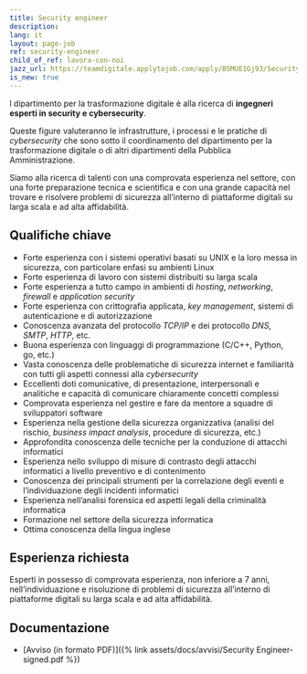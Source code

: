 ```yaml
---
title: Security engineer
description:
lang: it
layout: page-job
ref: security-engineer
child_of_ref: lavora-con-noi
jazz_url: https://teamdigitale.applytojob.com/apply/B5MUE1Gj93/Security-Engineer.html
is_new: true
---
```


l dipartimento per la trasformazione digitale è alla ricerca di
**ingegneri esperti in security e cybersecurity**.

Queste figure valuteranno le infrastrutture, i processi e le pratiche di
*cybersecurity* che sono sotto il coordinamento del dipartimento per la
trasformazione digitale o di altri dipartimenti della Pubblica
Amministrazione.

Siamo alla ricerca di talenti con una comprovata esperienza nel settore,
con una forte preparazione tecnica e scientifica e con una grande
capacità nel trovare e risolvere problemi di sicurezza all’interno di
piattaforme digitali su larga scala e ad alta affidabilità.

## Qualifiche chiave

-   Forte esperienza con i sistemi operativi basati su UNIX e la loro
    messa in sicurezza, con particolare enfasi su ambienti Linux
-   Forte esperienza di lavoro con sistemi distribuiti su larga scala
-   Forte esperienza a tutto campo in ambienti di *hosting*,
    *networking*, *firewall* e *application security*
-   Forte esperienza con crittografia applicata, *key management*,
    sistemi di autenticazione e di autorizzazione
-   Conoscenza avanzata del protocollo *TCP/IP* e dei protocollo *DNS*,
    *SMTP*, *HTTP*, etc.
-   Buona esperienza con linguaggi di programmazione (C/C++, Python, go,
    etc.)
-   Vasta conoscenza delle problematiche di sicurezza internet e
    familiarità con tutti gli aspetti connessi alla *cybersecurity*
-   Eccellenti doti comunicative, di presentazione, interpersonali e
    analitiche e capacità di comunicare chiaramente concetti complessi
-   Comprovata esperienza nel gestire e fare da mentore a squadre di
    sviluppatori software
-   Esperienza nella gestione della sicurezza organizzativa (analisi del
    rischio, *business impact analysis*, procedure di sicurezza, etc.)
-   Approfondita conoscenza delle tecniche per la conduzione di attacchi
    informatici
-   Esperienza nello sviluppo di misure di contrasto degli attacchi
    informatici a livello preventivo e di contenimento
-   Conoscenza dei principali strumenti per la correlazione degli eventi
    e l’individuazione degli incidenti informatici
-   Esperienza nell’analisi forensica ed aspetti legali della
    criminalità informatica
-   Formazione nel settore della sicurezza informatica
-   Ottima conoscenza della lingua inglese

## Esperienza richiesta

Esperti in possesso di comprovata esperienza, non inferiore a 7 anni, nell’individuazione e
risoluzione di problemi di sicurezza all’interno di piattaforme digitali su larga scala e ad alta
affidabilità.

## Documentazione

- [Avviso (in formato PDF)]({% link assets/docs/avvisi/Security Engineer-signed.pdf %})
